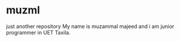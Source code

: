 # muzml
just another repository
My name is muzammal majeed and i am junior programmer in UET Taxila.
